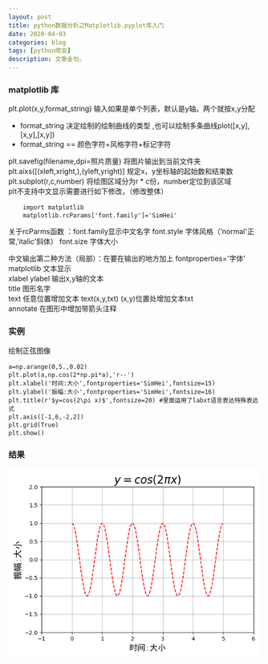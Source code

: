 ```yaml
---
layout: post
title: python数据分析之Matplotlib.pyplot库入门
date: 2020-04-03
categories: blog
tags: [python爬虫]
description: 文章金句。
---
```


### matplotlib 库
plt.plot(x,y,format_string) 输入如果是单个列表，默认是y轴。两个就按x,y分配
  - format_string 决定绘制的绘制曲线的类型 ,也可以绘制多条曲线plot([x,y],[x,y],[x,y])
  - format_string == 颜色字符+风格字符+标记字符

plt.savefig(filename,dpi=照片质量) 将图片输出到当前文件夹<br>
plt.aixs([(xleft,xright,),(yleft,yright)] 规定x，y坐标轴的起始数和结束数<br>
plt.subplot(r,c,number) 将绘图区域分为r * c份，number定位到该区域<br>
plt不支持中文显示需要进行如下修改，（修改整体）<br>
```
    import matplotlib
    matplotlib.rcParams['font.family']='SimHei'
```
关于rcParms函数 ：font.family显示中文名字 font.style 字体风格（’normal'正常,'italic'斜体） font.size 字体大小

中文输出第二种方法（局部）：在要在输出的地方加上 fontproperties='字体'<br>
matplotlib 文本显示<br>
xlabel ylabel 输出x,y轴的文本<br>
title 图形名字<br>
text 任意位置增加文本 text(x,y,txt) (x,y)位置处增加文本txt<br>
annotate 在图形中增加带箭头注释<br>


### 实例
绘制正弦图像
```
a=np.arange(0,5.,0.02)
plt.plot(a,np.cos(2*np.pi*a),'r--')
plt.xlabel('时间:大小',fontproperties='SimHei',fontsize=15)
plt.ylabel('振幅:大小',fontproperties='SimHei',fontsize=16)
plt.title(r'$y=cos(2\pi x)$',fontsize=20) #里面运用了labxt语言表达特殊表达式
plt.axis([-1,6,-2,2])
plt.grid(True)
plt.show()
```

### 结果
![0403](/img/0403.png)







